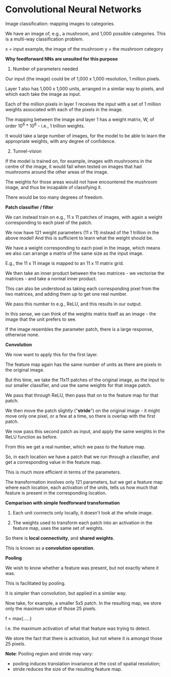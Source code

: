 # Convolutional Neural Networks

Image classification: mapping images to categories.

We have an image of, e.g., a mushroom, and 1,000 possible categories. This is a multi-way classification problem.

x = input example, the image of the mushroom
y = the mushroom category

**Why feedforward NNs are unsuited for this purpose**

1. Number of parameters needed

Our input (the image) could be of 1,000 x 1,000 resolution, 1 million pixels.

Layer 1 also has 1,000 x 1,000 units, arranged in a similar way to pixels, and which each take the image as input.

Each of the million pixels in layer 1 receives the input with a set of 1 million weights associated with each of the pixels in the image.

The mapping between the image and layer 1 has a weight matrix, W, of order 10<sup>6</sup> \* 10<sup>6</sup> - i.e., 1 trillion weights.

It would take a large number of images, for the model to be able to learn the appropriate weights, with any degree of confidence.

2. Tunnel-vision

If the model is trained on, for example, images with mushrooms in the centre of the image, it would fail when tested on images that had mushrooms around the other areas of the image.

The weights for those areas would not have encountered the mushroom image, and thus be incapable of classifying it.

There would be too many degrees of freedom.

**Patch classifier / filter**

We can instead train on e.g., 11 x 11 patches of images, with again a weight corresponding to each pixel of the patch.

We now have 121 weight parameters (11 x 11) instead of the 1 trillion in the above model! And this is sufficient to learn what the weight should be.

We have a weight corresponding to each pixel in the image, which means we also can arrange a matrix of the same size as the input image.

E.g., the 11 x 11 image is mapped to an 11 x 11 matrix grid.

We then take an inner product between the two matrices - we vectorise the matrices - and take a normal inner product.

This can also be understood as taking each corresponding pixel from the two matrices, and adding them up to get one real number.

We pass this number to e.g., ReLU, and this results in our output.

In this sense, we can think of the weights matrix itself as an image - the image that the unit prefers to see.

If the image resembles the parameter patch, there is a large response, otherwise none.

**Convolution**

We now want to apply this for the first layer.

The feature map again has the same number of units as there are pixels in the original image.

But this time, we take the 11x11 patches of the original image, as the input to our smaller classifier, and use the same weights for that image patch.

We pass that through ReLU, then pass that on to the feature map for that patch.

We then move the patch slightly ("**stride**") on the original image - it might move only one pixel, or a few at a time, so there is overlap with the first patch.

We now pass this second patch as input, and apply the same weights in the ReLU function as before.

From this we get a real number, which we pass to the feature map.

So, in each location we have a patch that we run through a classifier, and get a corresponding value in the feature map.

This is much more efficient in terms of the parameters.

The transformation involves only 121 parameters, but we get a feature map where each location, each activation of the units, tells us how much that feature is present in the corresponding location.

**Comparison with simple feedforward transformation**

1. Each unit connects only locally, it doesn't look at the whole image.

2. The weights used to transform each patch into an activation in the feature map, uses the same set of weights.

So there is **local connectivity**, and **shared weights**.

This is known as a **convolution operation**.

**Pooling**

We wish to know whether a feature was present, but not exactly where it was.

This is facilitated by pooling.

It is simpler than convolution, but applied in a similar way.

Now take, for example, a smaller 5x5 patch. In the resulting map, we store only the maximum value of those 25 pixels.

f = max{.....}

I.e. the maximum activation of what that feature was trying to detect.

We store the fact that there is activation, but not where it is amongst those 25 pixels.

**Note**: Pooling region and stride may vary:

- pooling induces translation invariance at the cost of spatial resolution;
- stride reduces the size of the resulting feature map.
